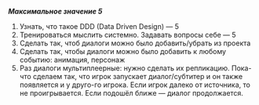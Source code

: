 ***Максимальное значение 5***

1. Узнать, что такое DDD (Data Driven Design) — 5
2. Тренироваться мыслить системно. Задавать вопросы себе — 5
3. Сделать так, чтоб диалоги можно было добавить/убрать из проекта
4. Сделать так, чтобы диалоги можно было добавить к любому событию: анимация, персонаж
5. Раз диалоги мультиплеерные: нужно сделать их репликацию. Пока-что сделаем так, что игрок запускает диалог/субтитер и он также появляется и у друго-го игрока. Если игрок далеко от источника, то не проигрывается. Если подошёл ближе — диалог продолжается.